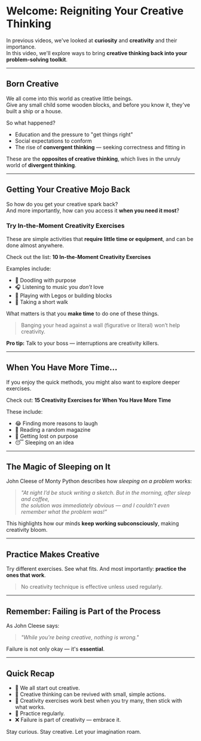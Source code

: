 
# Welcome: Reigniting Your Creative Thinking

In previous videos, we've looked at **curiosity** and **creativity** and their importance.  
In this video, we'll explore ways to bring **creative thinking back into your problem-solving toolkit**.

---

## Born Creative

We all come into this world as creative little beings.  
Give any small child some wooden blocks, and before you know it, they've built a ship or a house.

So what happened?

- Education and the pressure to "get things right"
- Social expectations to conform
- The rise of **convergent thinking** — seeking correctness and fitting in

These are the **opposites of creative thinking**, which lives in the unruly world of **divergent thinking**.

---

## Getting Your Creative Mojo Back

So how do you get your creative spark back?  
And more importantly, how can you access it **when you need it most**?

### Try In-the-Moment Creativity Exercises

These are simple activities that **require little time or equipment**, and can be done almost anywhere.

Check out the list: **10 In-the-Moment Creativity Exercises**

Examples include:

- 🎨 Doodling with purpose  
- 🎧 Listening to music you *don’t* love  
- 🧱 Playing with Legos or building blocks  
- 🚶 Taking a short walk

What matters is that you **make time** to do one of these things.  
> Banging your head against a wall (figurative or literal) won’t help creativity.

**Pro tip:** Talk to your boss — interruptions are creativity killers.

---

## When You Have More Time...

If you enjoy the quick methods, you might also want to explore deeper exercises.

Check out: **15 Creativity Exercises for When You Have More Time**

These include:

- 😂 Finding more reasons to laugh  
- 📰 Reading a random magazine  
- 🧭 Getting lost on purpose  
- 😴 Sleeping on an idea

---

## The Magic of Sleeping on It

John Cleese of Monty Python describes how *sleeping on a problem* works:

> *"At night I’d be stuck writing a sketch. But in the morning, after sleep and coffee,  
> the solution was immediately obvious — and I couldn’t even remember what the problem was!"*

This highlights how our minds **keep working subconsciously**, making creativity bloom.

---

## Practice Makes Creative

Try different exercises. See what fits. And most importantly: **practice the ones that work**.

> No creativity technique is effective unless used regularly.

---

## Remember: Failing is Part of the Process

As John Cleese says:

> *"While you're being creative, nothing is wrong."*

Failure is not only okay — it's **essential**.

---

## Quick Recap

- 👶 We all start out creative.  
- 🧠 Creative thinking can be revived with small, simple actions.  
- 🧪 Creativity exercises work best when you try many, then stick with what works.  
- 🔁 Practice regularly.  
- ❌ Failure is part of creativity — embrace it.

Stay curious. Stay creative. Let your imagination roam.
